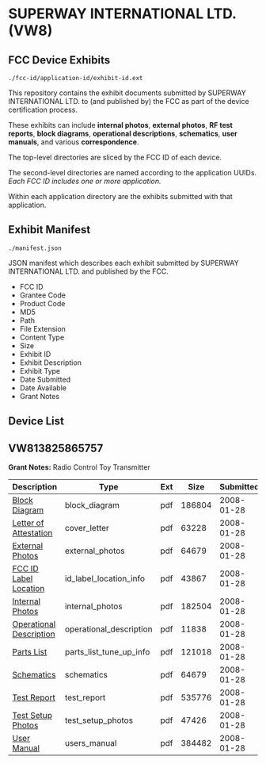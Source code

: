 # SUPERWAY INTERNATIONAL LTD. (VW8)
## FCC Device Exhibits

```
./fcc-id/application-id/exhibit-id.ext
```

This repository contains the exhibit documents submitted by SUPERWAY INTERNATIONAL LTD. to (and published by) the FCC as part of the device certification process.

These exhibits can include **internal photos**, **external photos**, **RF test reports**, **block diagrams**, **operational descriptions**, **schematics**, **user manuals**, and various **correspondence**.

The top-level directories are sliced by the FCC ID of each device.

The second-level directories are named according to the application UUIDs. *Each FCC ID includes one or more application.*

Within each application directory are the exhibits submitted with that application. 

## Exhibit Manifest

```
./manifest.json
```

JSON manifest which describes each exhibit submitted by SUPERWAY INTERNATIONAL LTD. and published by the FCC.

- FCC ID
- Grantee Code
- Product Code
- MD5
- Path
- File Extension
- Content Type
- Size
- Exhibit ID
- Exhibit Description
- Exhibit Type
- Date Submitted
- Date Available
- Grant Notes

## Device List
## VW813825865757
**Grant Notes:** Radio Control Toy Transmitter

| Description | Type | Ext | Size | Submitted | Available |
| ----------- | ---- | --- | ---- | --------- | --------- |
| [Block Diagram](VW813825865757/0debfee56bcd0f12e382039fe3ee6c99/894833.pdf) | block_diagram | pdf | 186804 | 2008-01-28 | 2008-01-28 |
| [Letter of Attestation](VW813825865757/0debfee56bcd0f12e382039fe3ee6c99/894839.pdf) | cover_letter | pdf | 63228 | 2008-01-28 | 2008-01-28 |
| [External Photos](VW813825865757/0debfee56bcd0f12e382039fe3ee6c99/894835.pdf) | external_photos | pdf | 64679 | 2008-01-28 | 2008-01-28 |
| [FCC ID Label Location](VW813825865757/0debfee56bcd0f12e382039fe3ee6c99/894837.pdf) | id_label_location_info | pdf | 43867 | 2008-01-28 | 2008-01-28 |
| [Internal Photos](VW813825865757/0debfee56bcd0f12e382039fe3ee6c99/894838.pdf) | internal_photos | pdf | 182504 | 2008-01-28 | 2008-01-28 |
| [Operational Description](VW813825865757/0debfee56bcd0f12e382039fe3ee6c99/894834.pdf) | operational_description | pdf | 11838 | 2008-01-28 | 2008-01-28 |
| [Parts List](VW813825865757/0debfee56bcd0f12e382039fe3ee6c99/894841.pdf) | parts_list_tune_up_info | pdf | 121018 | 2008-01-28 | 2008-01-28 |
| [Schematics](VW813825865757/0debfee56bcd0f12e382039fe3ee6c99/894835.pdf) | schematics | pdf | 64679 | 2008-01-28 | 2008-01-28 |
| [Test Report](VW813825865757/0debfee56bcd0f12e382039fe3ee6c99/894840.pdf) | test_report | pdf | 535776 | 2008-01-28 | 2008-01-28 |
| [Test Setup Photos](VW813825865757/0debfee56bcd0f12e382039fe3ee6c99/894842.pdf) | test_setup_photos | pdf | 47426 | 2008-01-28 | 2008-01-28 |
| [User Manual](VW813825865757/0debfee56bcd0f12e382039fe3ee6c99/894843.pdf) | users_manual | pdf | 384482 | 2008-01-28 | 2008-01-28 |
